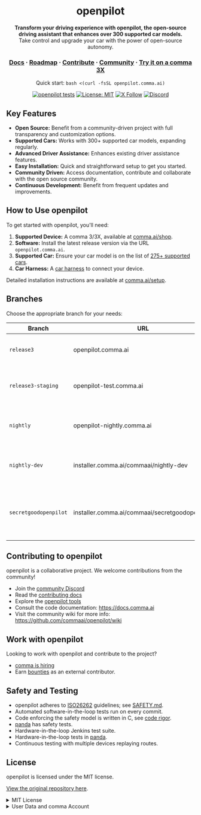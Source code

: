 <div align="center" style="text-align: center;">

<h1>openpilot</h1>

<p>
  <b>Transform your driving experience with openpilot, the open-source driving assistant that enhances over 300 supported car models.</b>
  <br>
  Take control and upgrade your car with the power of open-source autonomy.
</p>

<h3>
  <a href="https://docs.comma.ai">Docs</a>
  <span> · </span>
  <a href="https://docs.comma.ai/contributing/roadmap/">Roadmap</a>
  <span> · </span>
  <a href="https://github.com/commaai/openpilot/blob/master/docs/CONTRIBUTING.md">Contribute</a>
  <span> · </span>
  <a href="https://discord.comma.ai">Community</a>
  <span> · </span>
  <a href="https://comma.ai/shop">Try it on a comma 3X</a>
</h3>

Quick start: `bash <(curl -fsSL openpilot.comma.ai)`

[![openpilot tests](https://github.com/commaai/openpilot/actions/workflows/selfdrive_tests.yaml/badge.svg)](https://github.com/commaai/openpilot/actions/workflows/selfdrive_tests.yaml)
[![License: MIT](https://img.shields.io/badge/License-MIT-yellow.svg)](LICENSE)
[![X Follow](https://img.shields.io/twitter/follow/comma_ai)](https://x.com/comma_ai)
[![Discord](https://img.shields.io/discord/469524606043160576)](https://discord.comma.ai)

</div>

## Key Features

*   **Open Source:** Benefit from a community-driven project with full transparency and customization options.
*   **Supported Cars:** Works with 300+ supported car models, expanding regularly.
*   **Advanced Driver Assistance:** Enhances existing driver assistance features.
*   **Easy Installation:** Quick and straightforward setup to get you started.
*   **Community Driven:** Access documentation, contribute and collaborate with the open source community.
*   **Continuous Development:** Benefit from frequent updates and improvements.

## How to Use openpilot

To get started with openpilot, you'll need:

1.  **Supported Device:** A comma 3/3X, available at [comma.ai/shop](https://comma.ai/shop/comma-3x).
2.  **Software:** Install the latest release version via the URL `openpilot.comma.ai`.
3.  **Supported Car:** Ensure your car model is on the list of [275+ supported cars](docs/CARS.md).
4.  **Car Harness:** A [car harness](https://comma.ai/shop/car-harness) to connect your device.

Detailed installation instructions are available at [comma.ai/setup](https://comma.ai/setup).

## Branches

Choose the appropriate branch for your needs:

| Branch              | URL                          | Description                                                                         |
| ------------------- | ---------------------------- | ------------------------------------------------------------------------------------- |
| `release3`          | openpilot.comma.ai           | Release branch with stable features.                                                 |
| `release3-staging`  | openpilot-test.comma.ai      | Staging branch for early access to upcoming releases.                                 |
| `nightly`           | openpilot-nightly.comma.ai   | Bleeding-edge development branch; may be unstable.                                    |
| `nightly-dev`       | installer.comma.ai/commaai/nightly-dev | Includes experimental development features for some cars.                           |
| `secretgoodopenpilot` | installer.comma.ai/commaai/secretgoodopenpilot | Preview branch for new driving models from the autonomy team. |

## Contributing to openpilot

openpilot is a collaborative project.  We welcome contributions from the community!

*   Join the [community Discord](https://discord.comma.ai)
*   Read the [contributing docs](docs/CONTRIBUTING.md)
*   Explore the [openpilot tools](tools/)
*   Consult the code documentation: https://docs.comma.ai
*   Visit the community wiki for more info: https://github.com/commaai/openpilot/wiki

## Work with openpilot

Looking to work with openpilot and contribute to the project?

*   [comma is hiring](https://comma.ai/jobs#open-positions)
*   Earn [bounties](https://comma.ai/bounties) as an external contributor.

## Safety and Testing

* openpilot adheres to [ISO26262](https://en.wikipedia.org/wiki/ISO_26262) guidelines; see [SAFETY.md](docs/SAFETY.md).
* Automated software-in-the-loop tests run on every commit.
* Code enforcing the safety model is written in C, see [code rigor](https://github.com/commaai/panda#code-rigor).
* [panda](https://github.com/commaai/panda) has safety tests.
* Hardware-in-the-loop Jenkins test suite.
* Hardware-in-the-loop tests in [panda](https://github.com/commaai/panda/blob/master/Jenkinsfile).
* Continuous testing with multiple devices replaying routes.

## License

openpilot is licensed under the MIT license.

[View the original repository here](https://github.com/commaai/openpilot).

<details>
<summary>MIT License</summary>

```
openpilot is released under the MIT license. Some parts of the software are released under other licenses as specified.

Any user of this software shall indemnify and hold harmless Comma.ai, Inc. and its directors, officers, employees, agents, stockholders, affiliates, subcontractors and customers from and against all allegations, claims, actions, suits, demands, damages, liabilities, obligations, losses, settlements, judgments, costs and expenses (including without limitation attorneys’ fees and costs) which arise out of, relate to or result from any use of this software by user.

**THIS IS ALPHA QUALITY SOFTWARE FOR RESEARCH PURPOSES ONLY. THIS IS NOT A PRODUCT.
YOU ARE RESPONSIBLE FOR COMPLYING WITH LOCAL LAWS AND REGULATIONS.
NO WARRANTY EXPRESSED OR IMPLIED.**
```
</details>

<details>
<summary>User Data and comma Account</summary>

```
By default, openpilot uploads the driving data to our servers. You can also access your data through [comma connect](https://connect.comma.ai/). We use your data to train better models and improve openpilot for everyone.

openpilot is open source software: the user is free to disable data collection if they wish to do so.

openpilot logs the road-facing cameras, CAN, GPS, IMU, magnetometer, thermal sensors, crashes, and operating system logs.
The driver-facing camera and microphone are only logged if you explicitly opt-in in settings.

By using openpilot, you agree to [our Privacy Policy](https://comma.ai/privacy). You understand that use of this software or its related services will generate certain types of user data, which may be logged and stored at the sole discretion of comma. By accepting this agreement, you grant an irrevocable, perpetual, worldwide right to comma for the use of this data.
```
</details>